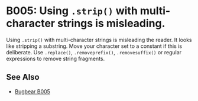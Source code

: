 # B005: Using `.strip()` with multi-character strings is misleading.

Using `.strip()` with multi-character strings is misleading the reader. It looks like stripping a
substring. Move your character set to a constant if this is deliberate. Use `.replace()`,
`.removeprefix()`, `.removesuffix()` or regular expressions to remove string fragments.

## See Also

* [Bugbear B005](https://github.com/PyCQA/flake8-bugbear?tab=readme-ov-file)
